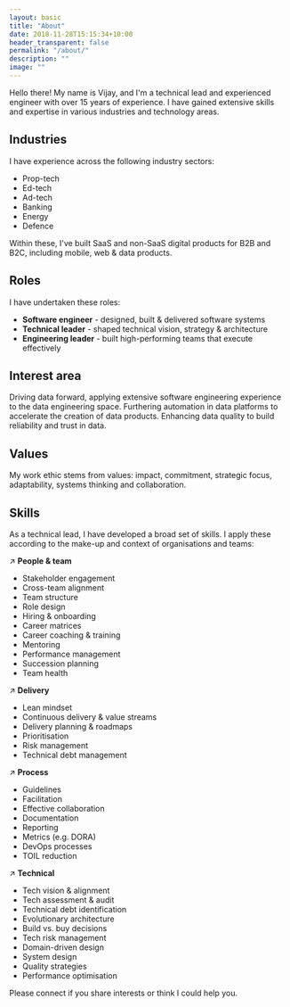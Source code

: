 ```yaml
---
layout: basic
title: "About"
date: 2018-11-28T15:15:34+10:00
header_transparent: false
permalink: "/about/"
description: ""
image: ""
---
```

Hello there! My name is Vijay, and I'm a technical lead and experienced engineer with over 15 years of experience. I have gained extensive skills and expertise in various industries and technology areas. 

## Industries
I have experience across the following industry sectors:

* Prop-tech
* Ed-tech
* Ad-tech
* Banking
* Energy
* Defence

Within these, I've built SaaS and non-SaaS digital products for B2B and B2C, including mobile, web & data products.

## Roles
I have undertaken these roles:

* **Software engineer** - designed, built & delivered software systems
* **Technical leader** - shaped technical vision, strategy & architecture
* **Engineering leader** - built high-performing teams that execute effectively 

## Interest area
Driving data forward, applying extensive software engineering experience to the data engineering space. Furthering automation in data platforms to accelerate the creation of data products. Enhancing data quality to build reliability and trust in data.

## Values
My work ethic stems from values: impact, commitment, strategic focus, adaptability, systems thinking and collaboration.

## Skills
As a technical lead, I have developed a broad set of skills. I apply these according to the make-up and context of organisations and teams:

↗ **People & team**
* Stakeholder engagement
* Cross-team alignment
* Team structure
* Role design
* Hiring & onboarding
* Career matrices
* Career coaching & training
* Mentoring
* Performance management
* Succession planning
* Team health

↗ **Delivery**
* Lean mindset
* Continuous delivery & value streams
* Delivery planning & roadmaps
* Prioritisation
* Risk management
* Technical debt management

↗ **Process**
* Guidelines
* Facilitation
* Effective collaboration
* Documentation
* Reporting
* Metrics (e.g. DORA)
* DevOps processes
* TOIL reduction

↗ **Technical**
* Tech vision & alignment
* Tech assessment & audit
* Technical debt identification
* Evolutionary architecture
* Build vs. buy decisions
* Tech risk management
* Domain-driven design
* System design
* Quality strategies
* Performance optimisation

Please connect if you share interests or think I could help you.